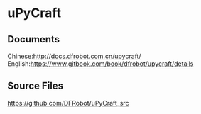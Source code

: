 # uPyCraft
## Documents
Chinese:http://docs.dfrobot.com.cn/upycraft/
English:https://www.gitbook.com/book/dfrobot/upycraft/details

## Source Files
https://github.com/DFRobot/uPyCraft_src
